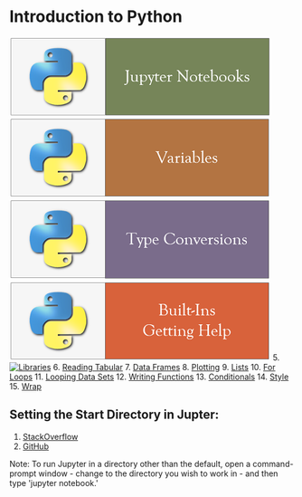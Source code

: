 # Introduction to Python
[![Run Quit](../fig/JupyterNotebooks.PNG)](https://nbviewer.jupyter.org/github/mydatastory/py_intro_class/blob/master/_episodes_jupyter/run_quit.ipynb)
[![Variables](../fig/Variables.PNG)](https://nbviewer.jupyter.org/github/mydatastory/py_intro_class/blob/master/_episodes_jupyter/variables.ipynb)
[![Type Conversions](../fig/TypeConversions.PNG)](https://nbviewer.jupyter.org/github/mydatastory/py_intro_class/blob/master/_episodes_jupyter/types_conversions.ipynb)
[![Built Ins](../fig/BuiltIns.PNG)](https://nbviewer.jupyter.org/github/mydatastory/py_intro_class/blob/master/_episodes_jupyter/built_in.ipynb)
5. [![Libraries](..fig/Libraries.PNG)](https://nbviewer.jupyter.org/github/mydatastory/py_intro_class/blob/master/_episodes_jupyter/libraries.ipynb)
6. [Reading Tabular](https://nbviewer.jupyter.org/github/mydatastory/py_intro_class/blob/master/_episodes_jupyter/reading_tabular.ipynb)
7. [Data Frames](https://nbviewer.jupyter.org/github/mydatastory/py_intro_class/blob/master/_episodes_jupyter/data_frames.ipynb)
8. [Plotting](https://nbviewer.jupyter.org/github/mydatastory/py_intro_class/blob/master/_episodes_jupyter/plotting.ipynb)
9. [Lists](https://nbviewer.jupyter.org/github/mydatastory/py_intro_class/blob/master/_episodes_jupyter/lists.ipynb)
10. [For Loops](https://nbviewer.jupyter.org/github/mydatastory/py_intro_class/blob/master/_episodes_jupyter/for_loops.ipynb)
11. [Looping Data Sets](https://nbviewer.jupyter.org/github/mydatastory/py_intro_class/blob/master/_episodes_jupyter/looping_data_sets.ipynb)
12. [Writing Functions](https://nbviewer.jupyter.org/github/mydatastory/py_intro_class/blob/master/_episodes_jupyter/writing_functions.ipynb)
13. [Conditionals](https://nbviewer.jupyter.org/github/mydatastory/py_intro_class/blob/master/_episodes_jupyter/conditionals.ipynb)
14. [Style](https://nbviewer.jupyter.org/github/mydatastory/py_intro_class/blob/master/_episodes_jupyter/style.ipynb)
15. [Wrap](https://nbviewer.jupyter.org/github/mydatastory/py_intro_class/blob/master/_episodes_jupyter/wrap.ipynb)

## Setting the Start Directory in Jupter: 

1. [StackOverflow](https://stackoverflow.com/questions/35254852/how-to-change-the-jupyter-start-up-folder#36433389)
2. [GitHub](https://github.com/jupyter/notebook/issues/2032)

Note: To run Jupyter in a directory other than the default, open a command-prompt window - change to the directory you wish to work in - and then type 'jupyter notebook.'

